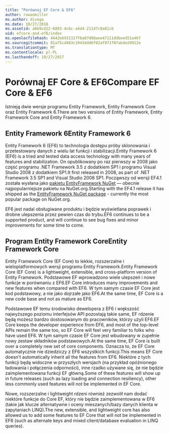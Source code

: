 ```yaml
---
title: "Porównaj EF Core & EF6"
author: rowanmiller
ms.author: divega
ms.date: 10/27/2016
ms.assetid: a6b9cd22-6803-4c6c-a4d4-21147c0a81cb
uid: efcore-and-ef6/index
ms.openlocfilehash: 4442e6931327f6a07d98aee47211ddbeed51a467
ms.sourcegitcommit: 01a75cd483c1943ddd6f82af971f07abde20912e
ms.translationtype: MT
ms.contentlocale: pl-PL
ms.lasthandoff: 10/27/2017
---
```

# <a name="compare-ef-core--ef6"></a><span data-ttu-id="cffc8-102">Porównaj EF Core & EF6</span><span class="sxs-lookup"><span data-stu-id="cffc8-102">Compare EF Core & EF6</span></span>

<span data-ttu-id="cffc8-103">Istnieją dwie wersje programu Entity Framework, Entity Framework Core oraz Entity Framework 6.</span><span class="sxs-lookup"><span data-stu-id="cffc8-103">There are two versions of Entity Framework, Entity Framework Core and Entity Framework 6.</span></span>

## <a name="entity-framework-6"></a><span data-ttu-id="cffc8-104">Entity Framework 6</span><span class="sxs-lookup"><span data-stu-id="cffc8-104">Entity Framework 6</span></span>

<span data-ttu-id="cffc8-105">Entity Framework 6 (EF6) to technologia dostępu próby sklonowania i przetestowany danych z wielu lat funkcji i stabilizacji.</span><span class="sxs-lookup"><span data-stu-id="cffc8-105">Entity Framework 6 (EF6) is a tried and tested data access technology with many years of features and stabilization.</span></span> <span data-ttu-id="cffc8-106">On opublikowany po raz pierwszy w 2008 jako część programu .NET Framework 3.5 z dodatkiem SP1 i programu Visual Studio 2008 z dodatkiem SP1.</span><span class="sxs-lookup"><span data-stu-id="cffc8-106">It first released in 2008, as part of .NET Framework 3.5 SP1 and Visual Studio 2008 SP1.</span></span> <span data-ttu-id="cffc8-107">Począwszy od wersji EF4.1 została wysłana jako [pakietu EntityFramework NuGet](https://www.nuget.org/packages/EntityFramework/) — obecnie najpopularniejsze pakietu na NuGet.org.</span><span class="sxs-lookup"><span data-stu-id="cffc8-107">Starting with the EF4.1 release it has shipped as the [EntityFramework NuGet package](https://www.nuget.org/packages/EntityFramework/) - currently the most popular package on NuGet.org.</span></span>

<span data-ttu-id="cffc8-108">EF6 jest nadal obsługiwane produktu i będzie wyświetlana poprawek i drobne ulepszenia przez pewien czas do trybu.</span><span class="sxs-lookup"><span data-stu-id="cffc8-108">EF6 continues to be a supported product, and will continue to see bug fixes and minor improvements for some time to come.</span></span>

## <a name="entity-framework-core"></a><span data-ttu-id="cffc8-109">Program Entity Framework Core</span><span class="sxs-lookup"><span data-stu-id="cffc8-109">Entity Framework Core</span></span>

<span data-ttu-id="cffc8-110">Entity Framework Core (EF Core) to lekkie, rozszerzalne i wieloplatformowych wersji programu Entity Framework.</span><span class="sxs-lookup"><span data-stu-id="cffc8-110">Entity Framework Core (EF Core) is a lightweight, extensible, and cross-platform version of Entity Framework.</span></span> <span data-ttu-id="cffc8-111">Podstawowe EF wprowadzono wiele ulepszeń i nowe funkcje w porównaniu z EF6.</span><span class="sxs-lookup"><span data-stu-id="cffc8-111">EF Core introduces many improvements and new features when compared with EF6.</span></span> <span data-ttu-id="cffc8-112">W tym samym czasie EF Core jest kod podstawowy, a nie jako dojrzałe jako EF6.</span><span class="sxs-lookup"><span data-stu-id="cffc8-112">At the same time, EF Core is a new code base and not as mature as EF6.</span></span>

<span data-ttu-id="cffc8-113">Podstawowe EF temu środowisko dewelopera z EF6 i większość najwyższego poziomu interfejsów API pozostają takie same, EF rdzenie będą możesz bardzo dostosowanym do pracowników, którzy użyli EF6.</span><span class="sxs-lookup"><span data-stu-id="cffc8-113">EF Core keeps the developer experience from EF6, and most of the top-level APIs remain the same too, so EF Core will feel very familiar to folks who have used EF6.</span></span> <span data-ttu-id="cffc8-114">W tym samym czasie EF Core jest wbudowany w zupełnie nowy zestaw składników podstawowych.</span><span class="sxs-lookup"><span data-stu-id="cffc8-114">At the same time, EF Core is built over a completely new set of core components.</span></span> <span data-ttu-id="cffc8-115">Oznacza to, że EF Core automatycznie nie dziedziczy z EF6 wszystkich funkcji.</span><span class="sxs-lookup"><span data-stu-id="cffc8-115">This means EF Core doesn't automatically inherit all the features from EF6.</span></span> <span data-ttu-id="cffc8-116">Niektóre z tych funkcji będą widoczne w przyszłych wersjach (na przykład opóźnionego ładowania i połączenia odporności), inne rzadko używane się, że nie będzie zaimplementowana funkcji EF główną.</span><span class="sxs-lookup"><span data-stu-id="cffc8-116">Some of these features will show up in future releases (such as lazy loading and connection resiliency), other less commonly used features will not be implemented in EF Core.</span></span>

<span data-ttu-id="cffc8-117">Nowe, rozszerzalne i lightweight rdzeni również zezwolił nam dodać niektóre funkcje do Core EF, który nie będzie zaimplementowana w EF6 (takie jak klucze alternatywne i oceny mieszanych/bazy danych klienta w zapytaniach LINQ).</span><span class="sxs-lookup"><span data-stu-id="cffc8-117">The new, extensible, and lightweight core has also allowed us to add some features to EF Core that will not be implemented in EF6 (such as alternate keys and mixed client/database evaluation in LINQ queries).</span></span>
